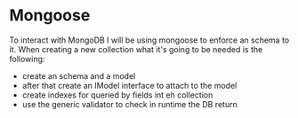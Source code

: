 # Mongoose

To interact with MongoDB I will be using mongoose to enforce an schema to it. When creating a new collection what it's going to be needed is the following:

- create an schema and a model
- after that create an IModel interface to attach to the model
- create indexes for queried by fields int eh collection
- use the generic validator to check in runtime the DB return
